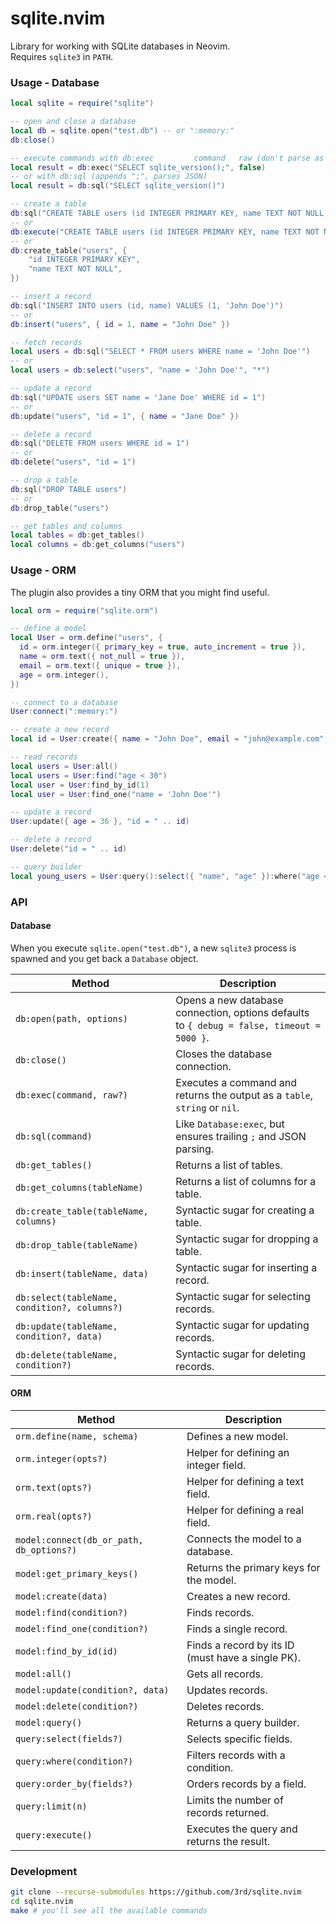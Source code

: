 # sqlite.nvim

Library for working with SQLite databases in Neovim.
\
Requires `sqlite3` in `PATH`.

### Usage - Database

```lua
local sqlite = require("sqlite")

-- open and close a database
local db = sqlite.open("test.db") -- or ":memory:"
db:close()

-- execute commands with db:exec         command   raw (don't parse as JSON)
local result = db:exec("SELECT sqlite_version();", false)
-- or with db:sql (appends ";", parses JSON)
local result = db:sql("SELECT sqlite_version()")

-- create a table
db:sql("CREATE TABLE users (id INTEGER PRIMARY KEY, name TEXT NOT NULL)")
-- or
db:execute("CREATE TABLE users (id INTEGER PRIMARY KEY, name TEXT NOT NULL);")
-- or
db:create_table("users", {
    "id INTEGER PRIMARY KEY",
    "name TEXT NOT NULL",
})

-- insert a record
db:sql("INSERT INTO users (id, name) VALUES (1, 'John Doe')")
-- or
db:insert("users", { id = 1, name = "John Doe" })

-- fetch records
local users = db:sql("SELECT * FROM users WHERE name = 'John Doe'")
-- or
local users = db:select("users", "name = 'John Doe'", "*")

-- update a record
db:sql("UPDATE users SET name = 'Jane Doe' WHERE id = 1")
-- or
db:update("users", "id = 1", { name = "Jane Doe" })

-- delete a record
db:sql("DELETE FROM users WHERE id = 1")
-- or
db:delete("users", "id = 1")

-- drop a table
db:sql("DROP TABLE users")
-- or
db:drop_table("users")

-- get tables and columns
local tables = db:get_tables()
local columns = db:get_columns("users")
```

### Usage - ORM

The plugin also provides a tiny ORM that you might find useful.

```lua
local orm = require("sqlite.orm")

-- define a model
local User = orm.define("users", {
  id = orm.integer({ primary_key = true, auto_increment = true }),
  name = orm.text({ not_null = true }),
  email = orm.text({ unique = true }),
  age = orm.integer(),
})

-- connect to a database
User:connect(":memory:")

-- create a new record
local id = User:create({ name = "John Doe", email = "john@example.com", age = 30 })

-- read records
local users = User:all()
local users = User:find("age < 30")
local user = User:find_by_id(1)
local user = User:find_one("name = 'John Doe'")

-- update a record
User:update({ age = 36 }, "id = " .. id)

-- delete a record
User:delete("id = " .. id)

-- query builder
local young_users = User:query():select({ "name", "age" }):where("age < 50"):order_by("age DESC"):limit(1):execute()
```

### API

#### Database

When you execute `sqlite.open("test.db")`, a new `sqlite3` process is spawned and you get back a `Database` object.

| Method                                       | Description                                                                               |
| -------------------------------------------- | ----------------------------------------------------------------------------------------- |
| `db:open(path, options)`                     | Opens a new database connection, options defaults to `{ debug = false, timeout = 5000 }`. |
| `db:close()`                                 | Closes the database connection.                                                           |
| `db:exec(command, raw?)`                     | Executes a command and returns the output as a `table`, `string` or `nil`.                |
| `db:sql(command)`                            | Like `Database:exec`, but ensures trailing `;` and JSON parsing.                          |
| `db:get_tables()`                            | Returns a list of tables.                                                                 |
| `db:get_columns(tableName)`                  | Returns a list of columns for a table.                                                    |
| `db:create_table(tableName, columns)`        | Syntactic sugar for creating a table.                                                     |
| `db:drop_table(tableName)`                   | Syntactic sugar for dropping a table.                                                     |
| `db:insert(tableName, data)`                 | Syntactic sugar for inserting a record.                                                   |
| `db:select(tableName, condition?, columns?)` | Syntactic sugar for selecting records.                                                    |
| `db:update(tableName, condition?, data)`     | Syntactic sugar for updating records.                                                     |
| `db:delete(tableName, condition?)`           | Syntactic sugar for deleting records.                                                     |

#### ORM

| Method                                   | Description                                       |
| ---------------------------------------- | ------------------------------------------------- |
| `orm.define(name, schema)`               | Defines a new model.                              |
| `orm.integer(opts?)`                     | Helper for defining an integer field.             |
| `orm.text(opts?)`                        | Helper for defining a text field.                 |
| `orm.real(opts?)`                        | Helper for defining a real field.                 |
| `model:connect(db_or_path, db_options?)` | Connects the model to a database.                 |
| `model:get_primary_keys()`               | Returns the primary keys for the model.           |
| `model:create(data)`                     | Creates a new record.                             |
| `model:find(condition?)`                 | Finds records.                                    |
| `model:find_one(condition?)`             | Finds a single record.                            |
| `model:find_by_id(id)`                   | Finds a record by its ID (must have a single PK). |
| `model:all()`                            | Gets all records.                                 |
| `model:update(condition?, data)`         | Updates records.                                  |
| `model:delete(condition?)`               | Deletes records.                                  |
| `model:query()`                          | Returns a query builder.                          |
| `query:select(fields?)`                  | Selects specific fields.                          |
| `query:where(condition?)`                | Filters records with a condition.                 |
| `query:order_by(fields?)`                | Orders records by a field.                        |
| `query:limit(n)`                         | Limits the number of records returned.            |
| `query:execute()`                        | Executes the query and returns the result.        |

### Development

```sh
git clone --recurse-submodules https://github.com/3rd/sqlite.nvim
cd sqlite.nvim
make # you'll see all the available commands
```
